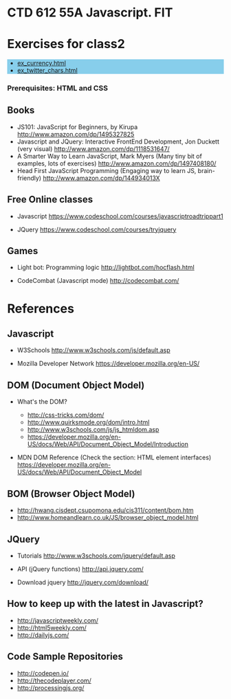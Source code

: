 # CTD 612 55A Javascript. FIT

# Exercises for class2

<ul style="background-color:skyblue">
  <li><a href="https://github.com/pedroha/fit-2014-nov-js/blob/master/class2/ex_currency.html">ex_currency.html</a>
  <li><a href="https://github.com/pedroha/fit-2014-nov-js/blob/master/class2/ex_twitter_chars.html">ex_twitter_chars.html</a>
</ul>

### Prerequisites: HTML and CSS


## Books

* JS101: JavaScript for Beginners, by Kirupa
  http://www.amazon.com/dp/1495327825
* Javascript and JQuery: Interactive Front­End Development, Jon Duckett
(very visual)
http://www.amazon.com/dp/1118531647/
* A Smarter Way to Learn JavaScript, Mark Myers
(Many tiny bit of examples, lots of exercises)
http://www.amazon.com/dp/1497408180/
* Head First JavaScript Programming
(Engaging way to learn JS, brain-friendly)
http://www.amazon.com/dp/144934013X


## Free Online classes

* Javascript
  https://www.codeschool.com/courses/javascript­road­trip­part­1

* JQuery
  https://www.codeschool.com/courses/try­jquery

## Games

* Light bot: Programming logic
  http://lightbot.com/hocflash.html

* CodeCombat (Javascript mode)
  http://codecombat.com/


# References

## Javascript

+ W3Schools
  http://www.w3schools.com/js/default.asp

+ Mozilla Developer Network
  https://developer.mozilla.org/en-US/

## DOM (Document Object Model)

+ What's the DOM?
  * http://css-tricks.com/dom/
  * http://www.quirksmode.org/dom/intro.html
  * http://www.w3schools.com/js/js_htmldom.asp
  * https://developer.mozilla.org/en-US/docs/Web/API/Document_Object_Model/Introduction

+ MDN DOM Reference (Check the section: HTML element interfaces)
  https://developer.mozilla.org/en-US/docs/Web/API/Document_Object_Model

## BOM (Browser Object Model)

  * http://hwang.cisdept.csupomona.edu/cis311/content/bom.htm
  * http://www.homeandlearn.co.uk/JS/browser_object_model.html

## JQuery

+ Tutorials
  http://www.w3schools.com/jquery/default.asp

+ API (jQuery functions)
  http://api.jquery.com/

+ Download jquery
  http://jquery.com/download/

## How to keep up with the latest in Javascript?
+ http://javascriptweekly.com/
+ http://html5weekly.com/
+ http://dailyjs.com/

## Code Sample Repositories

+ http://codepen.io/
+ http://thecodeplayer.com/
+ http://processingjs.org/

